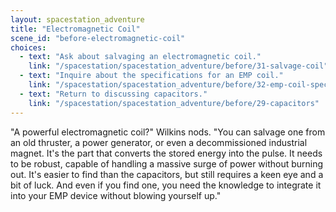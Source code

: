 ```yaml
---
layout: spacestation_adventure
title: "Electromagnetic Coil"
scene_id: "before-electromagnetic-coil"
choices:
  - text: "Ask about salvaging an electromagnetic coil."
    link: "/spacestation/spacestation_adventure/before/31-salvage-coil"
  - text: "Inquire about the specifications for an EMP coil."
    link: "/spacestation/spacestation_adventure/before/32-emp-coil-specifications"
  - text: "Return to discussing capacitors."
    link: "/spacestation/spacestation_adventure/before/29-capacitors"
---
```


"A powerful electromagnetic coil?" Wilkins nods. "You can salvage one from an old thruster, a power generator, or even a decommissioned industrial magnet. It's the part that converts the stored energy into the pulse. It needs to be robust, capable of handling a massive surge of power without burning out. It's easier to find than the capacitors, but still requires a keen eye and a bit of luck. And even if you find one, you need the knowledge to integrate it into your EMP device without blowing yourself up."
